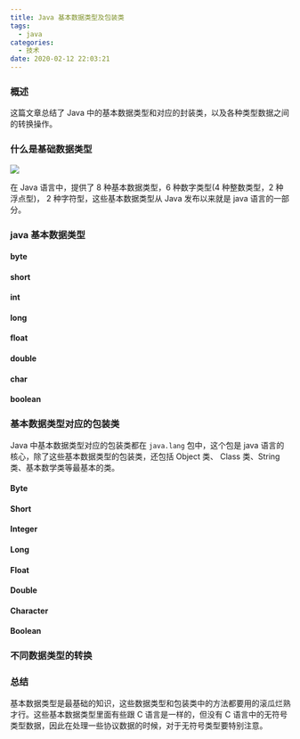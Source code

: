 ```yaml
---
title: Java 基本数据类型及包装类
tags:
  - java
categories:
  - 技术
date: 2020-02-12 22:03:21
---
```


### 概述

这篇文章总结了 Java 中的基本数据类型和对应的封装类，以及各种类型数据之间的转换操作。

### 什么是基础数据类型

![](http://blog-images.qiniu.wqf31415.xyz/coffee.png)

在 Java 语言中，提供了 8 种基本数据类型，6 种数字类型(4 种整数类型，2 种浮点型)， 2 种字符型，这些基本数据类型从 Java 发布以来就是 java 语言的一部分。



<!-- more -->



### java 基本数据类型

#### byte

#### short

#### int

#### long

#### float

#### double

#### char

#### boolean

### 基本数据类型对应的包装类

Java 中基本数据类型对应的包装类都在 `java.lang` 包中，这个包是 java 语言的核心，除了这些基本数据类型的包装类，还包括 Object 类、 Class 类、String 类、基本数学类等最基本的类。

#### Byte

#### Short

#### Integer

#### Long

#### Float

#### Double

#### Character

#### Boolean

### 不同数据类型的转换



### 总结

基本数据类型是最基础的知识，这些数据类型和包装类中的方法都要用的滚瓜烂熟才行。这些基本数据类型里面有些跟 C 语言是一样的，但没有 C 语言中的无符号类型数据，因此在处理一些协议数据的时候，对于无符号类型要特别注意。

